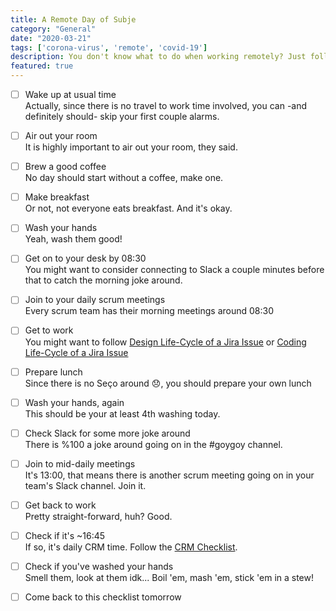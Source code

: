 ```yaml
---
title: A Remote Day of Subje
category: "General"
date: "2020-03-21"
tags: ['corona-virus', 'remote', 'covid-19']
description: You don't know what to do when working remotely? Just follow this checklist and look to my coming, at first light, on the fifth day. At dawn, look to the East 🧙‍♂️
featured: true
---
```


- [ ] Wake up at usual time  
Actually, since there is no travel to work time involved, you can -and definitely should- skip your first couple alarms.

- [ ] Air out your room  
It is highly important to air out your room, they said.

- [ ] Brew a good coffee  
No day should start without a coffee, make one.

- [ ] Make breakfast  
Or not, not everyone eats breakfast. And it's okay.

- [ ] Wash your hands  
Yeah, wash them good!

- [ ] Get on to your desk by 08:30  
You might want to consider connecting to Slack a couple minutes before that to catch the morning joke around.

- [ ] Join to your daily scrum meetings  
Every scrum team has their morning meetings around 08:30

- [ ] Get to work  
You might want to follow [Design Life-Cycle of a Jira Issue](/checklist/design-life-cycle-of-a-jira-issue) or [Coding Life-Cycle of a Jira Issue](/checklist/coding-life-cycle-of-a-jira-issue)

- [ ] Prepare lunch  
Since there is no Seço around 😞, you should prepare your own lunch 

- [ ] Wash your hands, again    
This should be your at least 4th washing today.

- [ ] Check Slack for some more joke around  
There is %100 a joke around going on in the #goygoy channel.

- [ ] Join to mid-daily meetings  
It's 13:00, that means there is another scrum meeting going on in your team's Slack channel. Join it.

- [ ] Get back to work  
Pretty straight-forward, huh? Good.

- [ ] Check if it's ~16:45  
If so, it's daily CRM time. Follow the [CRM Checklist](/checklist/daily-crm-reporting-checklist).

- [ ] Check if you've washed your hands  
Smell them, look at them idk... Boil 'em, mash 'em, stick 'em in a stew!

- [ ] Come back to this checklist tomorrow
